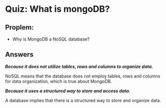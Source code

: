 # Quiz: What is mongoDB?

## Proplem:
- Why is MongoDB a NoSQL database?

## Answers

**_Because it does not utilize tables, rows and columns to organize data._**

NoSQL means that the database does not employ tables, rows and columns for data organization, which is true about MongoDB.

**_Because it uses a structured way to store and access data._**

A database implies that there is a structured way to store and organize data.


